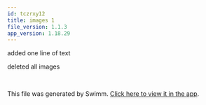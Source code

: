 ```yaml
---
id: tczrxy12
title: images 1
file_version: 1.1.3
app_version: 1.18.29
---
```


added one line of text

deleted all images

<br/>

This file was generated by Swimm. [Click here to view it in the app](https://swimm-web-app--pr-cu-866b19wkj-deloitte-make-inline-im-f25lid9j.web.app/repos/Z2l0aHViJTNBJTNBdDElM0ElM0FlcmFuLXN3aW1t/docs/tczrxy12).
